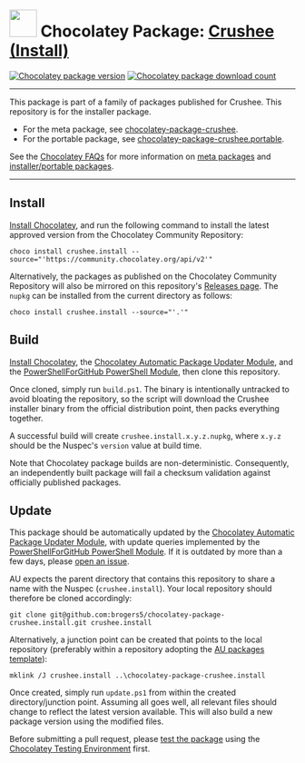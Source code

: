 ﻿# <img src="https://cdn.jsdelivr.net/gh/brogers5/chocolatey-package-crushee.install@899fd1d5ccc784374ecd07d819958fa2f6f4f9a8/crushee.install.png" width="48" height="48"/> Chocolatey Package: [Crushee (Install)](https://community.chocolatey.org/packages/crushee.install)

[![Chocolatey package version](https://img.shields.io/chocolatey/v/crushee.install.svg)](https://community.chocolatey.org/packages/crushee.install)
[![Chocolatey package download count](https://img.shields.io/chocolatey/dt/crushee.install.svg)](https://community.chocolatey.org/packages/crushee.install)

---

This package is part of a family of packages published for Crushee. This repository is for the installer package.

* For the meta package, see [chocolatey-package-crushee](https://github.com/brogers5/chocolatey-package-crushee).
* For the portable package, see [chocolatey-package-crushee.portable](https://github.com/brogers5/chocolatey-package-crushee.portable).

See the [Chocolatey FAQs](https://docs.chocolatey.org/en-us/faqs) for more information on [meta packages](https://docs.chocolatey.org/en-us/faqs#what-is-the-difference-between-packages-no-suffix-as-compared-to.install.portable) and [installer/portable packages](https://docs.chocolatey.org/en-us/faqs#what-distinction-does-chocolatey-make-between-an-installable-and-a-portable-application).

---

## Install

[Install Chocolatey](https://chocolatey.org/install), and run the following command to install the latest approved version from the Chocolatey Community Repository:

```shell
choco install crushee.install --source="'https://community.chocolatey.org/api/v2'"
```

Alternatively, the packages as published on the Chocolatey Community Repository will also be mirrored on this repository's [Releases page](https://github.com/brogers5/chocolatey-package-crushee.install/releases). The `nupkg` can be installed from the current directory as follows:

```shell
choco install crushee.install --source="'.'"
```

## Build

[Install Chocolatey](https://chocolatey.org/install), the [Chocolatey Automatic Package Updater Module](https://github.com/majkinetor/au), and the [PowerShellForGitHub PowerShell Module](https://github.com/microsoft/PowerShellForGitHub), then clone this repository.

Once cloned, simply run `build.ps1`. The binary is intentionally untracked to avoid bloating the repository, so the script will download the Crushee installer binary from the official distribution point, then packs everything together.

A successful build will create `crushee.install.x.y.z.nupkg`, where `x.y.z` should be the Nuspec's `version` value at build time.

Note that Chocolatey package builds are non-deterministic. Consequently, an independently built package will fail a checksum validation against officially published packages.

## Update

This package should be automatically updated by the [Chocolatey Automatic Package Updater Module](https://github.com/majkinetor/au), with update queries implemented by the [PowerShellForGitHub PowerShell Module](https://github.com/microsoft/PowerShellForGitHub). If it is outdated by more than a few days, please [open an issue](https://github.com/brogers5/chocolatey-package-crushee.install/issues).

AU expects the parent directory that contains this repository to share a name with the Nuspec (`crushee.install`). Your local repository should therefore be cloned accordingly:

```shell
git clone git@github.com:brogers5/chocolatey-package-crushee.install.git crushee.install
```

Alternatively, a junction point can be created that points to the local repository (preferably within a repository adopting the [AU packages template](https://github.com/majkinetor/au-packages-template)):

```shell
mklink /J crushee.install ..\chocolatey-package-crushee.install
```

Once created, simply run `update.ps1` from within the created directory/junction point. Assuming all goes well, all relevant files should change to reflect the latest version available. This will also build a new package version using the modified files.

Before submitting a pull request, please [test the package](https://docs.chocolatey.org/en-us/community-repository/moderation/package-verifier#steps-for-each-package) using the [Chocolatey Testing Environment](https://github.com/chocolatey-community/chocolatey-test-environment) first.
